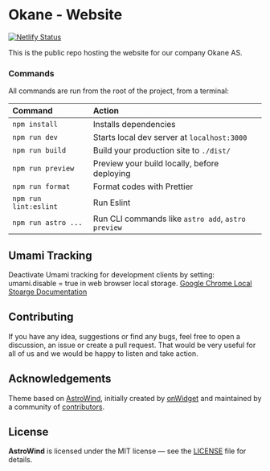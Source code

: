 # Okane - Website

[![Netlify Status](https://api.netlify.com/api/v1/badges/9f9efd76-3f67-4cf4-abab-ff85944cff3d/deploy-status)](https://app.netlify.com/sites/incomparable-stroopwafel-4c5d4d/deploys)

This is the public repo hosting the website for our company Okane AS.

<!-- TODO: Add link to website and subpage that showcases what services we can offer -->

### Commands

All commands are run from the root of the project, from a terminal:

| Command               | Action                                             |
| :-------------------- | :------------------------------------------------- |
| `npm install`         | Installs dependencies                              |
| `npm run dev`         | Starts local dev server at `localhost:3000`        |
| `npm run build`       | Build your production site to `./dist/`            |
| `npm run preview`     | Preview your build locally, before deploying       |
| `npm run format`      | Format codes with Prettier                         |
| `npm run lint:eslint` | Run Eslint                                         |
| `npm run astro ...`   | Run CLI commands like `astro add`, `astro preview` |

## Umami Tracking
Deactivate Umami tracking for development clients by setting: umami.disable = true in web browser local storage.
[Google Chrome Local Stoarge Documentation](https://developer.chrome.com/docs/devtools/storage/localstorage/)

## Contributing

If you have any idea, suggestions or find any bugs, feel free to open a discussion, an issue or create a pull request.
That would be very useful for all of us and we would be happy to listen and take action.

## Acknowledgements

Theme based on [AstroWind](https://github.com/onwidget/astrowind), initially created by [onWidget](https://onwidget.com) and maintained by a community of [contributors](https://github.com/onwidget/astrowind/graphs/contributors).

## License

**AstroWind** is licensed under the MIT license — see the [LICENSE](./LICENSE.md) file for details.
